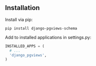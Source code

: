 ## Installation

Install via pip:

    pip install django-pgviews-schema

Add to installed applications in settings.py:

```python
INSTALLED_APPS = (
  # ...
  'django_pgviews',
)
```
